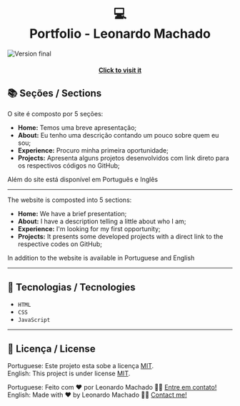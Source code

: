 <h1 align="center">💻<br>Portfolio - Leonardo Machado</h1>

![Version final](https://user-images.githubusercontent.com/74615811/186960334-fd5062cc-d383-4405-bd93-520778adc0b6.png)

<h4 align="center"><a href="https://leonardomancilha.github.io/">Click to visit it</a></h4>

## 📚 Seções / Sections

O site é composto por 5 seções:

- **Home:** Temos uma breve apresentação;
- **About:** Eu tenho uma descrição contando um pouco sobre quem eu sou;
- **Experience:** Procuro minha primeira oportunidade;
- **Projects:** Apresenta alguns projetos desenvolvidos com link direto para os respectivos códigos no GitHub;

Além do site está disponível em Português e Inglês

---

The website is composted into 5 sections:

- **Home:** We have a brief presentation;
- **About:** I have a description telling a little about who I am;
- **Experience:** I'm looking for my first opportunity;
- **Projects:** It presents some developed projects with a direct link to the respective codes on GitHub;

In addition to the website is available in Portuguese and English

---

## 💼 Tecnologias / Tecnologies
- ``HTML``
- ``CSS``
- ``JavaScript``

---


## 📝 Licença / License

Portuguese: Este projeto esta sobe a licença [MIT](./LICENSE). <br>
English: This project is under license [MIT](./LICENSE).

Portuguese: Feito com ❤️ por Leonardo Machado 👋🏽 [Entre em contato!](https://www.linkedin.com/in/leonardomancilha/) <br>
English: Made with ❤️ by Leonardo Machado 👋🏽 [Contact me!](https://www.linkedin.com/in/leonardomancilha/)
